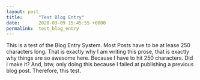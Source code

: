 ```yaml
---
layout: post
title:      "Test Blog Entry"
date:       2020-03-09 15:45:55 +0000
permalink:  test_blog_entry
---
```



This is a test of the Blog Entry System. Most Posts have to be at lease 250 characters long. That is exactly why I am writing this prose, that is exactly why things are so awesome here. Because I have to hit 250 characters. Did I make it? And, btw, only doing this because I failed at publishing a previous blog post. Therefore, this test. 
